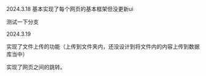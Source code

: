 2024.3.18 基本实现了每个网页的基本框架但没更新ui

测试一下分支

2024.3.19

实现了文件上传的功能（上传到文件夹内，还没设计到将文件内的内容上传到数据库当中）

实现了网页之间的跳转。